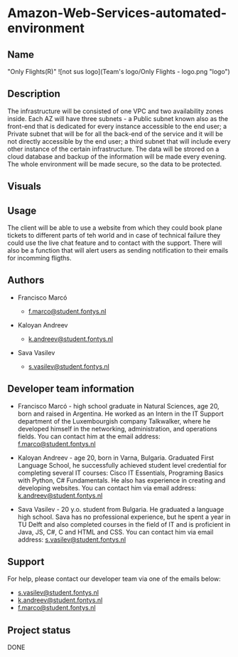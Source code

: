 # Amazon-Web-Services-automated-environment

## Name
"Only Flights(R)"
![not sus logo](Team's logo/Only Flights - logo.png "logo")

## Description
The infrastructure will be consisted of one VPC and two availability zones inside. Each AZ will have three subnets - a Public subnet known also as the 
front-end that is dedicated for every instance accessible to the end user; a Private subnet that will be for all the back-end of the service and it will 
be not directly accessible by the end user; a third subnet that will include every other instance of the certain infrastructure. The data will be strored
on a cloud database and backup of the information will be made every evening. The whole environment will be made secure, so the data to be protected. 

## Visuals


## Usage
The client will be able
to use a website from which they could book plane tickets to different parts of teh world and in case of technical failure they could use the live chat 
feature and to contact with the support. There will also be a function that will alert users as sending notification to their emails for incomming fligths.

## Authors
 - Francisco Marcó 
    - f.marco@student.fontys.nl

 - Kaloyan Andreev 
    - k.andreev@student.fontys.nl
    
 - Sava Vasilev 
    - s.vasilev@student.fontys.nl

## Developer team information 
- Francisco Marcó - high school graduate in Natural Sciences, age 20, born and raised in Argentina. He worked as an Intern in the IT Support 
   department of the Luxembourgish company Talkwalker, where he developed himself in the networking, administration, and operations fields. You 
   can contact him at the email address: f.marco@student.fontys.nl

 - Kaloyan Andreev - age 20, born in Varna, Bulgaria. Graduated First Language School, he successfully achieved student level credential for 
   completing several IT courses: Cisco IT Essentials, Programing Basics with Python, C# Fundamentals. He also has experience in creating and developing 
   websites. You can contact him via email address: k.andreev@student.fontys.nl

 - Sava Vasilev - 20 y.o. student from Bulgaria. He graduated a language high school. Sava has no professional experience, but he spent a year in 
   TU Delft and also completed courses in the field of IT and is proficient in Java, JS, C#, C and HTML and CSS. You can contact him via email 
   address: s.vasilev@student.fontys.nl

## Support
For help, please contact our developer team via one of the emails below:

 - s.vasilev@student.fontys.nl
 - k.andreev@student.fontys.nl
 - f.marco@student.fontys.nl

## Project status
DONE


